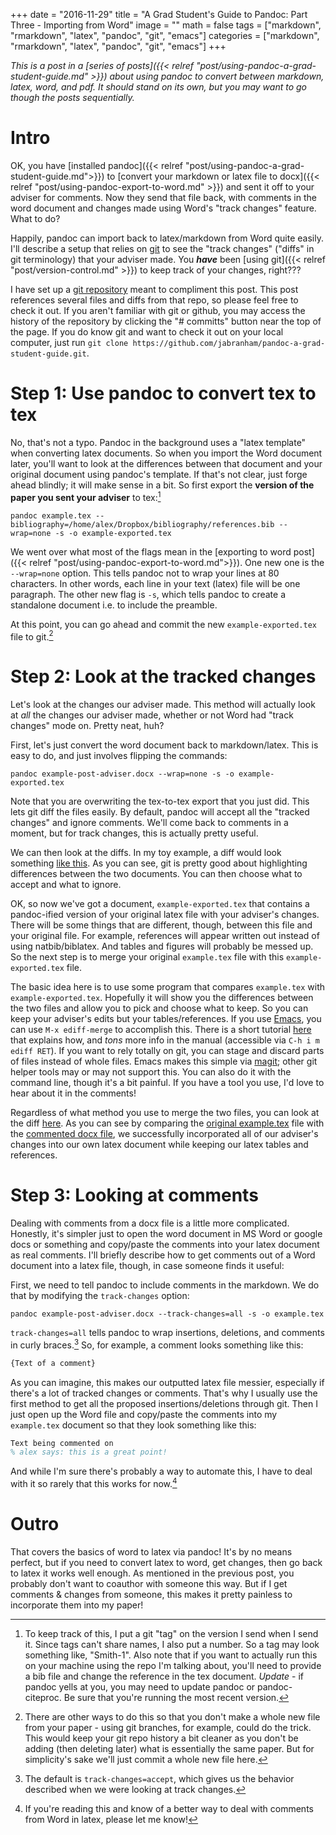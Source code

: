 +++
date = "2016-11-29"
title = "A Grad Student's Guide to Pandoc: Part Three - Importing from Word"
image = ""
math = false
tags = ["markdown", "rmarkdown", "latex", "pandoc", "git", "emacs"]
categories = ["markdown", "rmarkdown", "latex", "pandoc", "git", "emacs"]
+++

*This is a post in a [series of posts]({{< relref "post/using-pandoc-a-grad-student-guide.md" >}}) about using pandoc to convert between markdown, latex, word, and pdf. It should stand on its own, but you may want to go though the posts sequentially.*

# Intro 

OK, you have [installed pandoc]({{< relref "post/using-pandoc-a-grad-student-guide.md">}}) to [convert your markdown or latex file to docx]({{< relref "post/using-pandoc-export-to-word.md" >}}) and sent it off to your adviser for comments. Now they send that file back, with comments in the word document and changes made using Word's "track changes" feature. What to do?

Happily, pandoc can import back to latex/markdown from Word quite easily. I'll describe a setup that relies on [git](https://git-scm.com/) to see the "track changes" ("diffs" in git terminology) that your adviser made. You ***have*** been [using git]({{< relref "post/version-control.md" >}}) to keep track of your changes, right???

I have set up a [git repository](https://github.com/jabranham/pandoc-a-grad-student-guide) meant to compliment this post. This post references several files and diffs from that repo, so please feel free to check it out. If you aren't familiar with git or github, you may access the history of the repository by clicking the "# committs" button near the top of the page. If you do know git and want to check it out on your local computer, just run `git clone https://github.com/jabranham/pandoc-a-grad-student-guide.git`.

# Step 1: Use pandoc to convert tex to tex

No, that's not a typo. Pandoc in the background uses a "latex template" when converting latex documents. So when you import the Word document later, you'll want to look at the differences between that document and your original document using pandoc's template. If that's not clear, just forge ahead blindly; it will make sense in a bit. So first export the **version of the paper you sent your adviser** to tex:[^5]

```shell
pandoc example.tex --bibliography=/home/alex/Dropbox/bibliography/references.bib --wrap=none -s -o example-exported.tex
```

We went over what most of the flags mean in the [exporting to word post]({{< relref "post/using-pandoc-export-to-word.md">}}). One new one is the `--wrap=none` option. This tells pandoc not to wrap your lines at 80 characters. In other words, each line in your text (latex) file will be one paragraph. The other new flag is `-s`, which tells pandoc to create a standalone document i.e. to include the preamble. 

At this point, you can go ahead and commit the new `example-exported.tex` file to git.[^6]

# Step 2: Look at the tracked changes

Let's look at the changes our adviser made. This method will actually look at *all* the changes our adviser made, whether or not Word had "track changes" mode on. Pretty neat, huh?

First, let's just convert the word document back to markdown/latex. This is easy to do, and just involves flipping the commands:

```shell
pandoc example-post-adviser.docx --wrap=none -s -o example-exported.tex
```

Note that you are overwriting the tex-to-tex export that you just did. This lets git diff the files easily. By default, pandoc will accept all the "tracked changes" and ignore comments. We'll come back to comments in a moment, but for track changes, this is actually pretty useful. 

We can then look at the diffs. In my toy example, a diff would look something [like this](https://github.com/jabranham/pandoc-a-grad-student-guide/commit/5cb0d3d21dd3722ebfeac983cb878d9fd49f9552). As you can see, git is pretty good about highlighting differences between the two documents. You can then choose what to accept and what to ignore. 

OK, so now we've got a document, `example-exported.tex` that contains a pandoc-ified version of your original latex file with your adviser's changes. There will be some things that are different, though, between this file and your original file. For example, references will appear written out instead of using natbib/biblatex. And tables and figures will probably be messed up. So the next step is to merge your original `example.tex` file with this `example-exported.tex` file. 

The basic idea here is to use some program that compares `example.tex` with `example-exported.tex`. Hopefully it will show you the differences between the two files and allow you to pick and choose what to keep. So you can keep your adviser's edits but your tables/references. If you use [Emacs](https://www.gnu.org/software/emacs/), you can use `M-x ediff-merge` to accomplish this. There is a short tutorial [here](https://coderwall.com/p/mcrwag/use-magit-ediff-to-resolve-merge-conflicts) that explains how, and *tons* more info in the manual (accessible via `C-h i m ediff RET`). If you want to rely totally on git, you can stage and discard parts of files instead of whole files. Emacs makes this simple via [magit](https://github.com/magit/magit); other git helper tools may or may not support this. You can also do it with the command line, though it's a bit painful. If you have a tool you use, I'd love to hear about it in the comments!

Regardless of what method you use to merge the two files, you can look at the diff [here](https://github.com/jabranham/pandoc-a-grad-student-guide/commit/22e6064aa415fca4dc409f6e092ef4a0bcdea3a2). As you can see by comparing the [original example.tex](https://github.com/jabranham/pandoc-a-grad-student-guide/blob/7871a1f232d59228820be695a46a223f385ce28c/example.tex) file with the [commented docx file](https://github.com/jabranham/pandoc-a-grad-student-guide/raw/master/example-post-adviser.docx), we successfully incorporated all of our adviser's changes into our own latex document while keeping our latex tables and references. 

# Step 3: Looking at comments

Dealing with comments from a docx file is a little more complicated. Honestly, it's simpler just to open the word document in MS Word or google docs or something and copy/paste the comments into your latex document as real comments. I'll briefly describe how to get comments out of a Word document into a latex file, though, in case someone finds it useful:

First, we need to tell pandoc to include comments in the markdown. We do that by modifying the `track-changes` option:

```shell
pandoc example-post-adviser.docx --track-changes=all -s -o example.tex
```

`track-changes=all` tells pandoc to wrap insertions, deletions, and comments in curly braces.[^2] So, for example, a comment looks something like this:

```latex
{Text of a comment}
```

As you can imagine, this makes our outputted latex file messier, especially if there's a lot of tracked changes or comments. That's why I usually use the first method to get all the proposed insertions/deletions through git. Then I just open up the Word file and copy/paste the comments into my `example.tex` document so that they look something like this:

```latex
Text being commented on
% alex says: this is a great point!
```

And while I'm sure there's probably a way to automate this, I have to deal with it so rarely that this works for now.[^3] 

# Outro 

That covers the basics of word to latex via pandoc! It's by no means perfect, but if you need to convert latex to word, get changes, then go back to latex it works well enough. As mentioned in the previous post, you probably don't want to coauthor with someone this way. But if I get comments & changes from someone, this makes it pretty painless to incorporate them into my paper!

[^2]: The default is `track-changes=accept`, which gives us the behavior described when we were looking at track changes.

[^3]: If you're reading this and know of a better way to deal with comments from Word in latex, please let me know! 

[^5]: To keep track of this, I put a git "tag" on the version I send when I send it. Since tags can't share names, I also put a number. So a tag may look something like, "Smith-1". Also note that if you want to actually run this on your machine using the repo I'm talking about, you'll need to provide a bib file and change the reference in the tex document. *Update* - if pandoc yells at you, you may need to update pandoc or pandoc-citeproc. Be sure that you're running the most recent version.

[^6]: There are other ways to do this so that you don't make a whole new file from your paper - using git branches, for example, could do the trick. This would keep your git repo history a bit cleaner as you don't be adding (then deleting later) what is essentially the same paper. But for simplicity's sake we'll just commit a whole new file here. 
